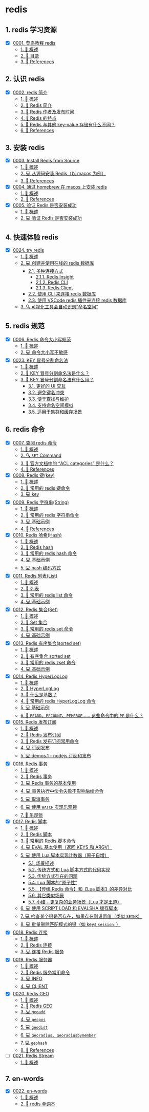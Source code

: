 # redis


## 1. redis 学习资源

- [x] [0001. 菜鸟教程 redis](https://tdahuyou.github.io/TNotes.redis/notes/0001.%20%E8%8F%9C%E9%B8%9F%E6%95%99%E7%A8%8B%20redis/README)
  - [1. 📝 概述](https://tdahuyou.github.io/TNotes.redis/notes/0001.%20%E8%8F%9C%E9%B8%9F%E6%95%99%E7%A8%8B%20redis/README#1--概述)
  - [2. 📒 目录](https://tdahuyou.github.io/TNotes.redis/notes/0001.%20%E8%8F%9C%E9%B8%9F%E6%95%99%E7%A8%8B%20redis/README#2--目录)
  - [3. 🔗 References](https://tdahuyou.github.io/TNotes.redis/notes/0001.%20%E8%8F%9C%E9%B8%9F%E6%95%99%E7%A8%8B%20redis/README#3--references)

## 2. 认识 redis

- [x] [0002. redis 简介](https://tdahuyou.github.io/TNotes.redis/notes/0002.%20redis%20%E7%AE%80%E4%BB%8B/README)
  - [1. 📝 概述](https://tdahuyou.github.io/TNotes.redis/notes/0002.%20redis%20%E7%AE%80%E4%BB%8B/README#1--概述)
  - [2. 📒 Redis 简介](https://tdahuyou.github.io/TNotes.redis/notes/0002.%20redis%20%E7%AE%80%E4%BB%8B/README#2--redis-简介)
  - [3. 📒 Redis 作者及发布时间](https://tdahuyou.github.io/TNotes.redis/notes/0002.%20redis%20%E7%AE%80%E4%BB%8B/README#3--redis-作者及发布时间)
  - [4. 📒 Redis 的特点](https://tdahuyou.github.io/TNotes.redis/notes/0002.%20redis%20%E7%AE%80%E4%BB%8B/README#4--redis-的特点)
  - [5. 🤔 Redis 与其他 key-value 存储有什么不同？](https://tdahuyou.github.io/TNotes.redis/notes/0002.%20redis%20%E7%AE%80%E4%BB%8B/README#5--redis-与其他-key-value-存储有什么不同)
  - [6. 🔗 References](https://tdahuyou.github.io/TNotes.redis/notes/0002.%20redis%20%E7%AE%80%E4%BB%8B/README#6--references)

## 3. 安装 redis

- [x] [0003. Install Redis from Source](https://tdahuyou.github.io/TNotes.redis/notes/0003.%20Install%20Redis%20from%20Source/README)
  - [1. 📝 概述](https://tdahuyou.github.io/TNotes.redis/notes/0003.%20Install%20Redis%20from%20Source/README#1--概述)
  - [2. 💻 从源码安装 Redis（以 macos 为例）](https://tdahuyou.github.io/TNotes.redis/notes/0003.%20Install%20Redis%20from%20Source/README#2--从源码安装-redis以-macos-为例)
  - [3. 🔗 References](https://tdahuyou.github.io/TNotes.redis/notes/0003.%20Install%20Redis%20from%20Source/README#3--references)
- [x] [0004. 通过 homebrew 在 macos 上安装 redis](https://tdahuyou.github.io/TNotes.redis/notes/0004.%20%E9%80%9A%E8%BF%87%20homebrew%20%E5%9C%A8%20macos%20%E4%B8%8A%E5%AE%89%E8%A3%85%20redis/README)
  - [1. 📝 概述](https://tdahuyou.github.io/TNotes.redis/notes/0004.%20%E9%80%9A%E8%BF%87%20homebrew%20%E5%9C%A8%20macos%20%E4%B8%8A%E5%AE%89%E8%A3%85%20redis/README#1--概述)
  - [2. 🔗 References](https://tdahuyou.github.io/TNotes.redis/notes/0004.%20%E9%80%9A%E8%BF%87%20homebrew%20%E5%9C%A8%20macos%20%E4%B8%8A%E5%AE%89%E8%A3%85%20redis/README#2--references)
- [x] [0005. 验证 Redis 是否安装成功](https://tdahuyou.github.io/TNotes.redis/notes/0005.%20%E9%AA%8C%E8%AF%81%20Redis%20%E6%98%AF%E5%90%A6%E5%AE%89%E8%A3%85%E6%88%90%E5%8A%9F/README)
  - [1. 📝 概述](https://tdahuyou.github.io/TNotes.redis/notes/0005.%20%E9%AA%8C%E8%AF%81%20Redis%20%E6%98%AF%E5%90%A6%E5%AE%89%E8%A3%85%E6%88%90%E5%8A%9F/README#1--概述)
  - [2. 💻 验证 Redis 是否安装成功](https://tdahuyou.github.io/TNotes.redis/notes/0005.%20%E9%AA%8C%E8%AF%81%20Redis%20%E6%98%AF%E5%90%A6%E5%AE%89%E8%A3%85%E6%88%90%E5%8A%9F/README#2--验证-redis-是否安装成功)

## 4. 快速体验 redis

- [x] [0024. try redis](https://tdahuyou.github.io/TNotes.redis/notes/0024.%20try%20redis/README)
  - [1. 📝 概述](https://tdahuyou.github.io/TNotes.redis/notes/0024.%20try%20redis/README#1--概述)
  - [2. 💻 创建并使用在线的 redis 数据库](https://tdahuyou.github.io/TNotes.redis/notes/0024.%20try%20redis/README#2--创建并使用在线的-redis-数据库)
    - [2.1. 多种连接方式](https://tdahuyou.github.io/TNotes.redis/notes/0024.%20try%20redis/README#21-多种连接方式)
      - [2.1.1. Redis Insight](https://tdahuyou.github.io/TNotes.redis/notes/0024.%20try%20redis/README#211-redis-insight)
      - [2.1.2. Redis CLI](https://tdahuyou.github.io/TNotes.redis/notes/0024.%20try%20redis/README#212-redis-cli)
      - [2.1.3. Redis Client](https://tdahuyou.github.io/TNotes.redis/notes/0024.%20try%20redis/README#213-redis-client)
    - [2.2. 使用 CLI 来连接 redis 数据库](https://tdahuyou.github.io/TNotes.redis/notes/0024.%20try%20redis/README#22-使用-cli-来连接-redis-数据库)
    - [2.3. 使用 VSCode redis 插件来连接 redis 数据库](https://tdahuyou.github.io/TNotes.redis/notes/0024.%20try%20redis/README#23-使用-vscode-redis-插件来连接-redis-数据库)
  - [3. 🔍 可视化工具会自动识别“命名空间”](https://tdahuyou.github.io/TNotes.redis/notes/0024.%20try%20redis/README#3--可视化工具会自动识别命名空间)

## 5. redis 规范

- [x] [0006. Redis 命令大小写规范](https://tdahuyou.github.io/TNotes.redis/notes/0006.%20Redis%20%E5%91%BD%E4%BB%A4%E5%A4%A7%E5%B0%8F%E5%86%99%E8%A7%84%E8%8C%83/README)
  - [1. 📝 概述](https://tdahuyou.github.io/TNotes.redis/notes/0006.%20Redis%20%E5%91%BD%E4%BB%A4%E5%A4%A7%E5%B0%8F%E5%86%99%E8%A7%84%E8%8C%83/README#1--概述)
  - [2. 💻 命令大小写不敏感](https://tdahuyou.github.io/TNotes.redis/notes/0006.%20Redis%20%E5%91%BD%E4%BB%A4%E5%A4%A7%E5%B0%8F%E5%86%99%E8%A7%84%E8%8C%83/README#2--命令大小写不敏感)
- [x] [0023. KEY 冒号分割命名法](https://tdahuyou.github.io/TNotes.redis/notes/0023.%20KEY%20%E5%86%92%E5%8F%B7%E5%88%86%E5%89%B2%E5%91%BD%E5%90%8D%E6%B3%95/README)
  - [1. 📝 概述](https://tdahuyou.github.io/TNotes.redis/notes/0023.%20KEY%20%E5%86%92%E5%8F%B7%E5%88%86%E5%89%B2%E5%91%BD%E5%90%8D%E6%B3%95/README#1--概述)
  - [2. 🤔 KEY 冒号分割命名法是什么？](https://tdahuyou.github.io/TNotes.redis/notes/0023.%20KEY%20%E5%86%92%E5%8F%B7%E5%88%86%E5%89%B2%E5%91%BD%E5%90%8D%E6%B3%95/README#2--key-冒号分割命名法是什么)
  - [3. 🤔 KEY 冒号分割命名法有什么用？](https://tdahuyou.github.io/TNotes.redis/notes/0023.%20KEY%20%E5%86%92%E5%8F%B7%E5%88%86%E5%89%B2%E5%91%BD%E5%90%8D%E6%B3%95/README#3--key-冒号分割命名法有什么用)
    - [3.1. 更好的 UI 交互](https://tdahuyou.github.io/TNotes.redis/notes/0023.%20KEY%20%E5%86%92%E5%8F%B7%E5%88%86%E5%89%B2%E5%91%BD%E5%90%8D%E6%B3%95/README#31-更好的-ui-交互)
    - [3.2. 避免键名冲突](https://tdahuyou.github.io/TNotes.redis/notes/0023.%20KEY%20%E5%86%92%E5%8F%B7%E5%88%86%E5%89%B2%E5%91%BD%E5%90%8D%E6%B3%95/README#32-避免键名冲突)
    - [3.3. 便于查找与维护](https://tdahuyou.github.io/TNotes.redis/notes/0023.%20KEY%20%E5%86%92%E5%8F%B7%E5%88%86%E5%89%B2%E5%91%BD%E5%90%8D%E6%B3%95/README#33-便于查找与维护)
    - [3.4. 支持命名空间模拟](https://tdahuyou.github.io/TNotes.redis/notes/0023.%20KEY%20%E5%86%92%E5%8F%B7%E5%88%86%E5%89%B2%E5%91%BD%E5%90%8D%E6%B3%95/README#34-支持命名空间模拟)
    - [3.5. 适用于集群和缓存场景](https://tdahuyou.github.io/TNotes.redis/notes/0023.%20KEY%20%E5%86%92%E5%8F%B7%E5%88%86%E5%89%B2%E5%91%BD%E5%90%8D%E6%B3%95/README#35-适用于集群和缓存场景)

## 6. redis 命令

- [x] [0007. 查阅 redis 命令](https://tdahuyou.github.io/TNotes.redis/notes/0007.%20%E6%9F%A5%E9%98%85%20redis%20%E5%91%BD%E4%BB%A4/README)
  - [1. 📝 概述](https://tdahuyou.github.io/TNotes.redis/notes/0007.%20%E6%9F%A5%E9%98%85%20redis%20%E5%91%BD%E4%BB%A4/README#1--概述)
  - [2. 🔍 `SET` Command](https://tdahuyou.github.io/TNotes.redis/notes/0007.%20%E6%9F%A5%E9%98%85%20redis%20%E5%91%BD%E4%BB%A4/README#2--set-command)
  - [3. 🤔 官方文档中的 “ACL categories” 是什么？](https://tdahuyou.github.io/TNotes.redis/notes/0007.%20%E6%9F%A5%E9%98%85%20redis%20%E5%91%BD%E4%BB%A4/README#3--官方文档中的-acl-categories-是什么)
  - [4. 🔗 References](https://tdahuyou.github.io/TNotes.redis/notes/0007.%20%E6%9F%A5%E9%98%85%20redis%20%E5%91%BD%E4%BB%A4/README#4--references)
- [x] [0008. Redis 键(key)](https://tdahuyou.github.io/TNotes.redis/notes/0008.%20Redis%20%E9%94%AE(key)/README)
  - [1. 📝 概述](https://tdahuyou.github.io/TNotes.redis/notes/0008.%20Redis%20%E9%94%AE(key)/README#1--概述)
  - [2. 📒 常用的 redis 键命令](https://tdahuyou.github.io/TNotes.redis/notes/0008.%20Redis%20%E9%94%AE(key)/README#2--常用的-redis-键命令)
  - [3. 💻 key](https://tdahuyou.github.io/TNotes.redis/notes/0008.%20Redis%20%E9%94%AE(key)/README#3--key)
- [x] [0009. Redis 字符串(String)](https://tdahuyou.github.io/TNotes.redis/notes/0009.%20Redis%20%E5%AD%97%E7%AC%A6%E4%B8%B2(String)/README)
  - [1. 📝 概述](https://tdahuyou.github.io/TNotes.redis/notes/0009.%20Redis%20%E5%AD%97%E7%AC%A6%E4%B8%B2(String)/README#1--概述)
  - [2. 📒 常用的 redis 字符串命令](https://tdahuyou.github.io/TNotes.redis/notes/0009.%20Redis%20%E5%AD%97%E7%AC%A6%E4%B8%B2(String)/README#2--常用的-redis-字符串命令)
  - [3. 💻 基础示例](https://tdahuyou.github.io/TNotes.redis/notes/0009.%20Redis%20%E5%AD%97%E7%AC%A6%E4%B8%B2(String)/README#3--基础示例)
  - [4. 🔗 References](https://tdahuyou.github.io/TNotes.redis/notes/0009.%20Redis%20%E5%AD%97%E7%AC%A6%E4%B8%B2(String)/README#4--references)
- [x] [0010. Redis 哈希(Hash)](https://tdahuyou.github.io/TNotes.redis/notes/0010.%20Redis%20%E5%93%88%E5%B8%8C(Hash)/README)
  - [1. 📝 概述](https://tdahuyou.github.io/TNotes.redis/notes/0010.%20Redis%20%E5%93%88%E5%B8%8C(Hash)/README#1--概述)
  - [2. 📒 Redis hash](https://tdahuyou.github.io/TNotes.redis/notes/0010.%20Redis%20%E5%93%88%E5%B8%8C(Hash)/README#2--redis-hash)
  - [3. 📒 常用的 redis hash 命令](https://tdahuyou.github.io/TNotes.redis/notes/0010.%20Redis%20%E5%93%88%E5%B8%8C(Hash)/README#3--常用的-redis-hash-命令)
  - [4. 💻 基础示例](https://tdahuyou.github.io/TNotes.redis/notes/0010.%20Redis%20%E5%93%88%E5%B8%8C(Hash)/README#4--基础示例)
  - [5. 💻 hash 编码方式](https://tdahuyou.github.io/TNotes.redis/notes/0010.%20Redis%20%E5%93%88%E5%B8%8C(Hash)/README#5--hash-编码方式)
- [x] [0011. Redis 列表(List)](https://tdahuyou.github.io/TNotes.redis/notes/0011.%20Redis%20%E5%88%97%E8%A1%A8(List)/README)
  - [1. 📝 概述](https://tdahuyou.github.io/TNotes.redis/notes/0011.%20Redis%20%E5%88%97%E8%A1%A8(List)/README#1--概述)
  - [2. 📒 列表](https://tdahuyou.github.io/TNotes.redis/notes/0011.%20Redis%20%E5%88%97%E8%A1%A8(List)/README#2--列表)
  - [3. 📒 常用的 redis list 命令](https://tdahuyou.github.io/TNotes.redis/notes/0011.%20Redis%20%E5%88%97%E8%A1%A8(List)/README#3--常用的-redis-list-命令)
  - [4. 💻 基础示例](https://tdahuyou.github.io/TNotes.redis/notes/0011.%20Redis%20%E5%88%97%E8%A1%A8(List)/README#4--基础示例)
- [x] [0012. Redis 集合(Set)](https://tdahuyou.github.io/TNotes.redis/notes/0012.%20Redis%20%E9%9B%86%E5%90%88(Set)/README)
  - [1. 📝 概述](https://tdahuyou.github.io/TNotes.redis/notes/0012.%20Redis%20%E9%9B%86%E5%90%88(Set)/README#1--概述)
  - [2. 📒 Set 集合](https://tdahuyou.github.io/TNotes.redis/notes/0012.%20Redis%20%E9%9B%86%E5%90%88(Set)/README#2--set-集合)
  - [3. 📒 常用的 redis set 命令](https://tdahuyou.github.io/TNotes.redis/notes/0012.%20Redis%20%E9%9B%86%E5%90%88(Set)/README#3--常用的-redis-set-命令)
  - [4. 💻 基础示例](https://tdahuyou.github.io/TNotes.redis/notes/0012.%20Redis%20%E9%9B%86%E5%90%88(Set)/README#4--基础示例)
- [x] [0013. Redis 有序集合(sorted set)](https://tdahuyou.github.io/TNotes.redis/notes/0013.%20Redis%20%E6%9C%89%E5%BA%8F%E9%9B%86%E5%90%88(sorted%20set)/README)
  - [1. 📝 概述](https://tdahuyou.github.io/TNotes.redis/notes/0013.%20Redis%20%E6%9C%89%E5%BA%8F%E9%9B%86%E5%90%88(sorted%20set)/README#1--概述)
  - [2. 📒 有序集合 sorted set](https://tdahuyou.github.io/TNotes.redis/notes/0013.%20Redis%20%E6%9C%89%E5%BA%8F%E9%9B%86%E5%90%88(sorted%20set)/README#2--有序集合-sorted-set)
  - [3. 📒 常用的 redis zset 命令](https://tdahuyou.github.io/TNotes.redis/notes/0013.%20Redis%20%E6%9C%89%E5%BA%8F%E9%9B%86%E5%90%88(sorted%20set)/README#3--常用的-redis-zset-命令)
  - [4. 💻 基础示例](https://tdahuyou.github.io/TNotes.redis/notes/0013.%20Redis%20%E6%9C%89%E5%BA%8F%E9%9B%86%E5%90%88(sorted%20set)/README#4--基础示例)
- [x] [0014. Redis HyperLogLog](https://tdahuyou.github.io/TNotes.redis/notes/0014.%20Redis%20HyperLogLog/README)
  - [1. 📝 概述](https://tdahuyou.github.io/TNotes.redis/notes/0014.%20Redis%20HyperLogLog/README#1--概述)
  - [2. 📒 HyperLogLog](https://tdahuyou.github.io/TNotes.redis/notes/0014.%20Redis%20HyperLogLog/README#2--hyperloglog)
  - [3. 🤔 什么是基数？](https://tdahuyou.github.io/TNotes.redis/notes/0014.%20Redis%20HyperLogLog/README#3--什么是基数)
  - [4. 📒 常用的 redis HyperLogLog 命令](https://tdahuyou.github.io/TNotes.redis/notes/0014.%20Redis%20HyperLogLog/README#4--常用的-redis-hyperloglog-命令)
  - [5. 💻 基础示例](https://tdahuyou.github.io/TNotes.redis/notes/0014.%20Redis%20HyperLogLog/README#5--基础示例)
  - [6. 🤔 `PFADD`、`PFCOUNT`、`PFMERGE`…… 这些命令中的 `PF` 是什么？](https://tdahuyou.github.io/TNotes.redis/notes/0014.%20Redis%20HyperLogLog/README#6--pfaddpfcountpfmerge-这些命令中的-pf-是什么)
- [x] [0015. Redis 发布订阅](https://tdahuyou.github.io/TNotes.redis/notes/0015.%20Redis%20%E5%8F%91%E5%B8%83%E8%AE%A2%E9%98%85/README)
  - [1. 📝 概述](https://tdahuyou.github.io/TNotes.redis/notes/0015.%20Redis%20%E5%8F%91%E5%B8%83%E8%AE%A2%E9%98%85/README#1--概述)
  - [2. 📒 Redis 发布订阅](https://tdahuyou.github.io/TNotes.redis/notes/0015.%20Redis%20%E5%8F%91%E5%B8%83%E8%AE%A2%E9%98%85/README#2--redis-发布订阅)
  - [3. 📒 Redis 发布订阅常用命令](https://tdahuyou.github.io/TNotes.redis/notes/0015.%20Redis%20%E5%8F%91%E5%B8%83%E8%AE%A2%E9%98%85/README#3--redis-发布订阅常用命令)
  - [4. 💻 订阅发布](https://tdahuyou.github.io/TNotes.redis/notes/0015.%20Redis%20%E5%8F%91%E5%B8%83%E8%AE%A2%E9%98%85/README#4--订阅发布)
  - [5. 💻 demos.1 - nodejs 订阅和发布](https://tdahuyou.github.io/TNotes.redis/notes/0015.%20Redis%20%E5%8F%91%E5%B8%83%E8%AE%A2%E9%98%85/README#5--demos1---nodejs-订阅和发布)
- [x] [0016. Redis 事务](https://tdahuyou.github.io/TNotes.redis/notes/0016.%20Redis%20%E4%BA%8B%E5%8A%A1/README)
  - [1. 📝 概述](https://tdahuyou.github.io/TNotes.redis/notes/0016.%20Redis%20%E4%BA%8B%E5%8A%A1/README#1--概述)
  - [2. 📒 Redis 事务](https://tdahuyou.github.io/TNotes.redis/notes/0016.%20Redis%20%E4%BA%8B%E5%8A%A1/README#2--redis-事务)
  - [3. 💻 Redis 事务的基本使用](https://tdahuyou.github.io/TNotes.redis/notes/0016.%20Redis%20%E4%BA%8B%E5%8A%A1/README#3--redis-事务的基本使用)
  - [4. 💻 事务执行中命令失败不影响后续命令](https://tdahuyou.github.io/TNotes.redis/notes/0016.%20Redis%20%E4%BA%8B%E5%8A%A1/README#4--事务执行中命令失败不影响后续命令)
  - [5. 💻 取消事务](https://tdahuyou.github.io/TNotes.redis/notes/0016.%20Redis%20%E4%BA%8B%E5%8A%A1/README#5--取消事务)
  - [6. 💻 使用 `WATCH` 实现乐观锁](https://tdahuyou.github.io/TNotes.redis/notes/0016.%20Redis%20%E4%BA%8B%E5%8A%A1/README#6--使用-watch-实现乐观锁)
  - [7. 📒 乐观锁](https://tdahuyou.github.io/TNotes.redis/notes/0016.%20Redis%20%E4%BA%8B%E5%8A%A1/README#7--乐观锁)
- [x] [0017. Redis 脚本](https://tdahuyou.github.io/TNotes.redis/notes/0017.%20Redis%20%E8%84%9A%E6%9C%AC/README)
  - [1. 📝 概述](https://tdahuyou.github.io/TNotes.redis/notes/0017.%20Redis%20%E8%84%9A%E6%9C%AC/README#1--概述)
  - [2. 📒 Redis 脚本](https://tdahuyou.github.io/TNotes.redis/notes/0017.%20Redis%20%E8%84%9A%E6%9C%AC/README#2--redis-脚本)
  - [3. 📒 常用的 Redis 脚本命令](https://tdahuyou.github.io/TNotes.redis/notes/0017.%20Redis%20%E8%84%9A%E6%9C%AC/README#3--常用的-redis-脚本命令)
  - [4. 💻 EVAL 基本使用（返回 KEYS 和 ARGV）](https://tdahuyou.github.io/TNotes.redis/notes/0017.%20Redis%20%E8%84%9A%E6%9C%AC/README#4--eval-基本使用返回-keys-和-argv)
  - [5. 💻 使用 Lua 脚本实现计数器（原子自增）](https://tdahuyou.github.io/TNotes.redis/notes/0017.%20Redis%20%E8%84%9A%E6%9C%AC/README#5--使用-lua-脚本实现计数器原子自增)
    - [5.1. 场景描述](https://tdahuyou.github.io/TNotes.redis/notes/0017.%20Redis%20%E8%84%9A%E6%9C%AC/README#51-场景描述)
    - [5.2. 传统方式和 Lua 脚本方式的代码实现](https://tdahuyou.github.io/TNotes.redis/notes/0017.%20Redis%20%E8%84%9A%E6%9C%AC/README#52-传统方式和-lua-脚本方式的代码实现)
    - [5.3. 传统方式存在的问题](https://tdahuyou.github.io/TNotes.redis/notes/0017.%20Redis%20%E8%84%9A%E6%9C%AC/README#53-传统方式存在的问题)
    - [5.4. Lua 脚本的“原子性”](https://tdahuyou.github.io/TNotes.redis/notes/0017.%20Redis%20%E8%84%9A%E6%9C%AC/README#54-lua-脚本的原子性)
    - [5.5. 【传统 Redis 命令】和【Lua 脚本】的差异对比](https://tdahuyou.github.io/TNotes.redis/notes/0017.%20Redis%20%E8%84%9A%E6%9C%AC/README#55-传统-redis-命令和lua-脚本的差异对比)
    - [5.6. 其它类似场景](https://tdahuyou.github.io/TNotes.redis/notes/0017.%20Redis%20%E8%84%9A%E6%9C%AC/README#56-其它类似场景)
    - [5.7. 小结 - 更复杂的业务场景（Lua 才是王道）](https://tdahuyou.github.io/TNotes.redis/notes/0017.%20Redis%20%E8%84%9A%E6%9C%AC/README#57-小结---更复杂的业务场景lua-才是王道)
  - [6. 💻 使用 SCRIPT LOAD 和 EVALSHA 缓存脚本](https://tdahuyou.github.io/TNotes.redis/notes/0017.%20Redis%20%E8%84%9A%E6%9C%AC/README#6--使用-script-load-和-evalsha-缓存脚本)
  - [7. 💻 检查某个键是否存在，如果存在则设置值（类似 `SETNX`）](https://tdahuyou.github.io/TNotes.redis/notes/0017.%20Redis%20%E8%84%9A%E6%9C%AC/README#7--检查某个键是否存在如果存在则设置值类似-setnx)
  - [8. 💻 批量删除匹配模式的键（如 keys `session:`）](https://tdahuyou.github.io/TNotes.redis/notes/0017.%20Redis%20%E8%84%9A%E6%9C%AC/README#8--批量删除匹配模式的键如-keys-session)
- [x] [0018. Redis 连接](https://tdahuyou.github.io/TNotes.redis/notes/0018.%20Redis%20%E8%BF%9E%E6%8E%A5/README)
  - [1. 📝 概述](https://tdahuyou.github.io/TNotes.redis/notes/0018.%20Redis%20%E8%BF%9E%E6%8E%A5/README#1--概述)
  - [2. 📒 Redis 连接](https://tdahuyou.github.io/TNotes.redis/notes/0018.%20Redis%20%E8%BF%9E%E6%8E%A5/README#2--redis-连接)
  - [3. 💻 连接 Redis 服务](https://tdahuyou.github.io/TNotes.redis/notes/0018.%20Redis%20%E8%BF%9E%E6%8E%A5/README#3--连接-redis-服务)
- [x] [0019. Redis 服务器](https://tdahuyou.github.io/TNotes.redis/notes/0019.%20Redis%20%E6%9C%8D%E5%8A%A1%E5%99%A8/README)
  - [1. 📝 概述](https://tdahuyou.github.io/TNotes.redis/notes/0019.%20Redis%20%E6%9C%8D%E5%8A%A1%E5%99%A8/README#1--概述)
  - [2. 📒 Redis 服务常用命令](https://tdahuyou.github.io/TNotes.redis/notes/0019.%20Redis%20%E6%9C%8D%E5%8A%A1%E5%99%A8/README#2--redis-服务常用命令)
  - [3. 💻 INFO](https://tdahuyou.github.io/TNotes.redis/notes/0019.%20Redis%20%E6%9C%8D%E5%8A%A1%E5%99%A8/README#3--info)
  - [4. 💻 CLIENT](https://tdahuyou.github.io/TNotes.redis/notes/0019.%20Redis%20%E6%9C%8D%E5%8A%A1%E5%99%A8/README#4--client)
- [x] [0020. Redis GEO](https://tdahuyou.github.io/TNotes.redis/notes/0020.%20Redis%20GEO/README)
  - [1. 📝 概述](https://tdahuyou.github.io/TNotes.redis/notes/0020.%20Redis%20GEO/README#1--概述)
  - [2. 📒 Redis GEO](https://tdahuyou.github.io/TNotes.redis/notes/0020.%20Redis%20GEO/README#2--redis-geo)
  - [3. 💻 `geoadd`](https://tdahuyou.github.io/TNotes.redis/notes/0020.%20Redis%20GEO/README#3--geoadd)
  - [4. 💻 `geopos`](https://tdahuyou.github.io/TNotes.redis/notes/0020.%20Redis%20GEO/README#4--geopos)
  - [5. 💻 `geodist`](https://tdahuyou.github.io/TNotes.redis/notes/0020.%20Redis%20GEO/README#5--geodist)
  - [6. 💻 `georadius`、`georadiusbymember`](https://tdahuyou.github.io/TNotes.redis/notes/0020.%20Redis%20GEO/README#6--georadiusgeoradiusbymember)
  - [7. 💻 `geohash`](https://tdahuyou.github.io/TNotes.redis/notes/0020.%20Redis%20GEO/README#7--geohash)
  - [8. 🔗 References](https://tdahuyou.github.io/TNotes.redis/notes/0020.%20Redis%20GEO/README#8--references)
- [ ] [0021. Redis Stream](https://tdahuyou.github.io/TNotes.redis/notes/0021.%20Redis%20Stream/README)
  - [1. 📝 概述](https://tdahuyou.github.io/TNotes.redis/notes/0021.%20Redis%20Stream/README#1--概述)

## 7. en-words

- [x] [0022. en-words](https://tdahuyou.github.io/TNotes.redis/notes/0022.%20en-words/README)
  - [1. 📝 概述](https://tdahuyou.github.io/TNotes.redis/notes/0022.%20en-words/README#1--概述)
  - [2. 🎯 redis 单词本](https://tdahuyou.github.io/TNotes.redis/notes/0022.%20en-words/README#2--redis-单词本)
